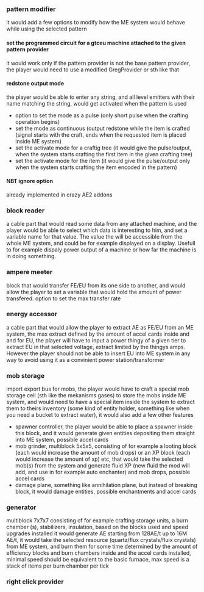 ### pattern modifier
it would add a few options to modify how the ME system would behave while using the selected pattern
#### set the programmed circuit for a gtceu machine attached to the given pattern provider 
it would work only if the pattern provider is not the base pattern provider, the player would need to use a modified GregProvider or sth like that
#### redstone output mode
the player would be able to enter any string, and all level emitters with their name matching the string, would get activated when the pattern is used
- option to set the mode as a pulse (only short pulse when the crafting operation begins)
- set the mode as continuous (output redstone while the item is crafted (signal starts with the craft, ends when the requested item is placed inside ME system)
- set the activate mode for a craftig tree (it would give the pulse/output, when the system starts crafting the first item in the given crafting tree)
- set the activate mode for the item (it would give the pulse/output only when the system starts crafting the item encoded in the pattern)
#### NBT ignore option
already implemented in crazy AE2 addons 
### block reader 
a cable part that would read some data from any attached machine, and the player would be able to select which data is interesting to him, and set a variable name for that value. The value the will be accessible from the whole ME system, and could be for example displayed on a display. Usefull to for example dispaly power output of a machine or how far the machine is in doing something.
### ampere meeter 
block that would transfer FE/EU from its one side to another, and would allow the player to set a variable that would hold the amount of power transfered. option to set the max transfer rate
### energy accessor 
a cable part that would allow the player to extract AE as FE/EU from an ME system, the max extract defined by the amount of accel cards inside and and for EU, the player will have to input a power thingy of a given tier to extract EU in that selected voltage, extract limited by the thingys amps. However the player should not be able to insert EU into ME system in any way to avoid using it as a convinient power station/transformer
### mob storage 
import export bus for mobs, the player would have to craft a special mob storage cell (sth like the mekanisms gases) to store the mobs inside ME system, and would need to have a special item inside the system to extract them to theirs inventory (some kind of entity holder, something like when you need a bucket to extract water), it would also add a few other features
- spawner controller, the player would be able to place a spawner inside this block, and it would generate given entities depositing them straight into ME system, possible accel cards 
- mob grinder, multiblock 5x5x5, consisting of for example a looting block (each would increase the amount of mob drops) or an XP block (each would increase the amount of xp) etc, that would take the selected mob(s) from the system and generate fluid XP (new fluid the mod will add, and use in for example auto enchanter) and mob drops, possible accel cards
- damage plane, something like annihilation plane, but instead of breaking block, it would damage entities, possible enchantments and accel cards
### generator
multiblock 7x7x7 consisting of for example crafting storage units, a burn chamber (s), stabilizers, insulation, based on the blocks used and speed upgrades installed it would generate AE starting from 128AE/t up to 16M AE/t, it would take the selected resource (quartz/flux crystals/fluix crystals) from ME system, and burn them for some time determined by the amount of efficiency blocks and burn chambers inside and the accel cards installed, minimal speed should be equivalent to the basic furnace, max speed is a stack of items per burn chamber per tick
### right click provider
